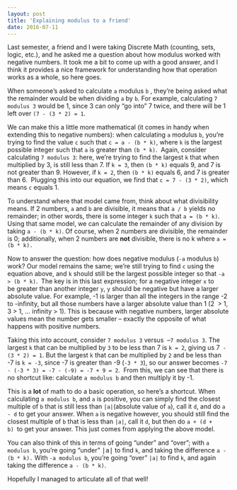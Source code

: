 ```yaml
---
layout: post
title: 'Explaining modulus to a friend'
date: 2016-07-11
---
```


Last semester, a friend and I were taking Discrete Math (counting, sets, logic, etc.), and he asked me a question about how modulus worked with negative numbers. It took me a bit to come up with a good answer, and I think it provides a nice framework for understanding how that operation works as a whole, so here goes.

When someone’s asked to calculate `a` modulus `b` , they’re being asked what the remainder would be when dividing `a` by `b`. For example, calculating `7 modulus 3` would be 1, since 3 can only “go into” 7 twice, and there will be 1 left over `(7 - (3 * 2) = 1`.

We can make this a little more mathematical (it comes in handy when extending this to negative numbers): when calculating `a` modulus `b`, you’re trying to find the value `c` such that `c = a - (b * k)`, where `k` is the largest possible integer such that `a` is greater than `(b * k)`.  Again, consider calculating `7 modulus 3`: here, we’re trying to find the largest `k` that when multiplied by 3, is still less than 7. If `k = 3`, then `(b * k)` equals 9, and 7 is not greater than 9. However, if `k = 2`, then `(b * k)` equals 6, and 7 is greater than 6.  Plugging this into our equation, we find that `c = 7 - (3 * 2)`, which means `c` equals 1.

To understand where that model came from, think about what divisibility means. If 2 numbers, `a` and `b` are divisible, it means that `a / b` yields no remainder; in other words, there is some integer `k` such that `a = (b * k)`. Using that same model, we can calculate the remainder of any division by taking `a - (b * k)`. Of course, when 2 numbers are divisible, the remainder is 0; additionally, when 2 numbers are **not** divisible, there is no k where `a = (b * k). `

Now to answer the question: how does negative modulus (`-a` modulus `b`) work? Our model remains the same; we’re still trying to find `c` using the equation above, and `k` should still be the largest possible integer so that `-a > (b * k)`.  The key is in this last expression; for a negative integer `x` to be greater than another integer `y`, `y` should be negative but have a larger absolute value. For example, -1 is larger than all the integers in the range -2 to -infinity, but all those numbers have a larger absolute value than 1 (2  > 1, 3 > 1, … infinity > 1). This is because with negative numbers, larger absolute values mean the number gets smaller – exactly the opposite of what happens with positive numbers.

Taking this into account, consider `7 modulus 3` versus  –`7 modulus 3`. The largest `k` that can be multiplied by `3` to be less than 7 is `k = 2`, giving us 7` - (3 * 2) = 1`. But the largest `k` that can be multiplied by `2` and be less than -7 is `k = -3`, since -7 is greater than -9 (`-3 * 3`), so our answer becomes `-7 - (-3 * 3) = -7 - (-9) = -7 + 9 = 2`.  From this, we can see that there is no shortcut like: calculate `a modulus b` and then multiply it by -1.

This is a **lot** of math to do a basic operation, so here’s a shortcut. When calculating `a modulus b`, and `a` is positive, you can simply find the closest multiple of `b` that is still less than `|a|`(absolute value of `a`), call it `d`, and do `a - d` to get your answer. When `a` is negative however, you should still find the closest multiple of `b` that is less than `|a|`, call it `d`, but then do `a + (d + b) `to get your answer. This just comes from applying the above model.

You can also think of this in terms of going “under” and “over”; with `a modulus b`, you’re going “under” <span style="font-family: monospace;">|a|</span> to find `k`, and taking the difference `a - (b * k).` With `-a modulus b`, you’re going “over” `|a|` to find `k`, and again taking the difference `a - (b * k)`.

Hopefully I managed to articulate all of that well!


